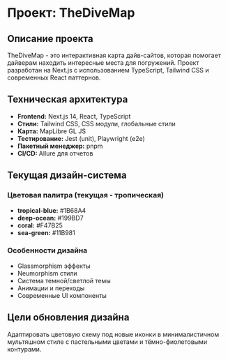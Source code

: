 # Проект: TheDiveMap

## Описание проекта

TheDiveMap - это интерактивная карта дайв-сайтов, которая помогает дайверам находить интересные места для погружений. Проект разработан на Next.js с использованием TypeScript, Tailwind CSS и современных React паттернов.

## Техническая архитектура

- **Frontend:** Next.js 14, React, TypeScript
- **Стили:** Tailwind CSS, CSS модули, глобальные стили
- **Карта:** MapLibre GL JS
- **Тестирование:** Jest (unit), Playwright (e2e)
- **Пакетный менеджер:** pnpm
- **CI/CD:** Allure для отчетов

## Текущая дизайн-система

### Цветовая палитра (текущая - тропическая)

- **tropical-blue:** #1B68A4
- **deep-ocean:** #199BD7
- **coral:** #F47B25
- **sea-green:** #11B981

### Особенности дизайна

- Glassmorphism эффекты
- Neumorphism стили
- Система темной/светлой темы
- Анимации и переходы
- Современные UI компоненты

## Цели обновления дизайна

Адаптировать цветовую схему под новые иконки в минималистичном мультяшном стиле с пастельными цветами и тёмно-фиолетовыми контурами.

